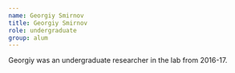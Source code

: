 ```yaml
---
name: Georgiy Smirnov
title: Georgiy Smirnov
role: undergraduate
group: alum
---
```


Georgiy was an undergraduate researcher in the lab from 2016-17.

